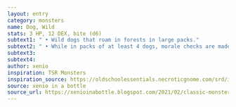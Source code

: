```yaml
---
layout: entry 
category: monsters
name: Dog, Wild
stats: 3 HP, 12 DEX, bite (d6)
subtext1: " • Wild dogs that roam in forests in large packs."
subtext2: " • While in packs of at least 4 dogs, morale checks are made with advantage."
subtext3: 
subtext4: 
author: xenio
inspiration: TSR Monsters
inspiration_source: https://oldschoolessentials.necroticgnome.com/srd/index.php/Monster_Descriptions
source: xenio in a bottle
source_url: https://xenioinabottle.blogspot.com/2021/02/classic-monsters-for-cairnito-part-1.html
---
```

